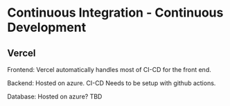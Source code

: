# Continuous Integration - Continuous Development

## Vercel

Frontend: Vercel automatically handles most of CI-CD for the front end.

Backend: Hosted on azure. CI-CD Needs to be setup with github actions.

Database: Hosted on azure? TBD
